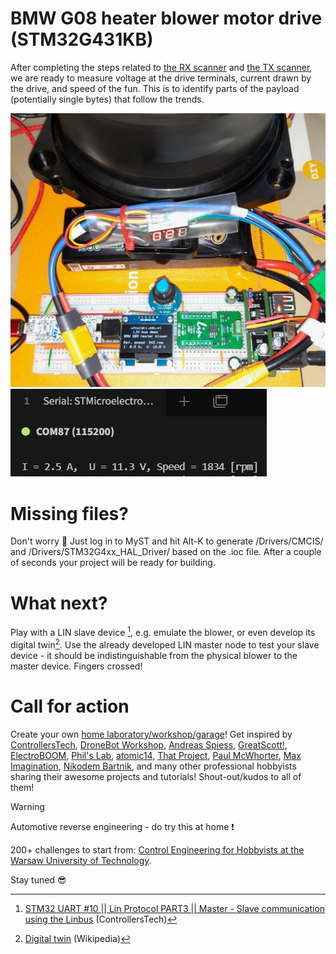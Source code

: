 # BMW G08 heater blower motor drive (STM32G431KB)
After completing the steps related to [the RX scanner](https://github.com/ufnalski/lin_bus_rx_scanner_g431kb) and [the TX scanner](https://github.com/ufnalski/lin_bus_tx_scanner_g431kb), we are ready to measure voltage at the drive terminals, current drawn by the drive, and speed of the fun. This is to identify parts of the payload (potentially single bytes) that follow the trends.

![Valeo/BMW blower in action](/Assets/Images/bmw_blower_lin_bus_in_action.jpg)
![Valeo/BMW blower serial monitor](/Assets/Images/bmw_blower_serial_monitor.JPG)

# Missing files?
Don't worry :slightly_smiling_face: Just log in to MyST and hit Alt-K to generate /Drivers/CMCIS/ and /Drivers/STM32G4xx_HAL_Driver/ based on the .ioc file. After a couple of seconds your project will be ready for building.

# What next?
Play with a LIN slave device [^1], e.g. emulate the blower, or even develop its digital twin[^2]. Use the already developed LIN master node to test your slave device - it should be indistinguishable from the physical blower to the master device. Fingers crossed!

[^1]: [STM32 UART #10 || Lin Protocol PART3 || Master - Slave communication using the Linbus](https://www.youtube.com/watch?v=u1MbUQcbw0g) (ControllersTech)
[^2]: [Digital twin](https://en.wikipedia.org/wiki/Digital_twin) (Wikipedia)

# Call for action
Create your own [home laboratory/workshop/garage](http://ufnalski.edu.pl/control_engineering_for_hobbyists/2025_dzien_otwarty_we/Dzien_Otwarty_WE_2025_Control_Engineering_for_Hobbyists.pdf)! Get inspired by [ControllersTech](https://www.youtube.com/@ControllersTech), [DroneBot Workshop](https://www.youtube.com/@Dronebotworkshop), [Andreas Spiess](https://www.youtube.com/@AndreasSpiess), [GreatScott!](https://www.youtube.com/@greatscottlab), [ElectroBOOM](https://www.youtube.com/@ElectroBOOM), [Phil's Lab](https://www.youtube.com/@PhilsLab), [atomic14](https://www.youtube.com/@atomic14), [That Project](https://www.youtube.com/@ThatProject), [Paul McWhorter](https://www.youtube.com/@paulmcwhorter), [Max Imagination](https://www.youtube.com/@MaxImagination), [Nikodem Bartnik](https://www.youtube.com/@nikodembartnik), and many other professional hobbyists sharing their awesome projects and tutorials! Shout-out/kudos to all of them!

> [!WARNING]
> Automotive reverse engineering - do try this at home :exclamation:

200+ challenges to start from: [Control Engineering for Hobbyists at the Warsaw University of Technology](http://ufnalski.edu.pl/control_engineering_for_hobbyists/Control_Engineering_for_Hobbyists_list_of_challenges.pdf).

Stay tuned :sunglasses:
